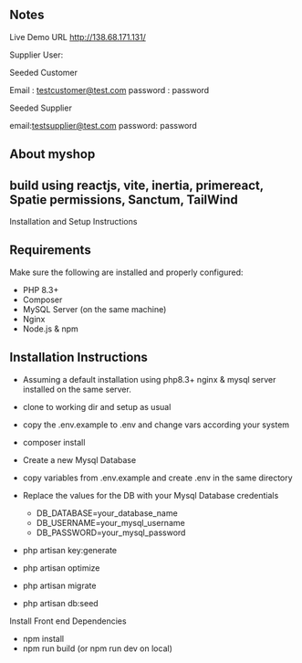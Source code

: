 



## Notes

Live Demo URL http://138.68.171.131/

Supplier User:

Seeded Customer 

Email : testcustomer@test.com 
password : password

Seeded Supplier

email:testsupplier@test.com
password: password


## About myshop

## build using reactjs, vite, inertia, primereact, Spatie permissions, Sanctum, TailWind

Installation and Setup Instructions

## Requirements

Make sure the following are installed and properly configured:

- PHP 8.3+
- Composer
- MySQL Server (on the same machine)
- Nginx
- Node.js & npm

## Installation Instructions

- Assuming a default installation using php8.3+ nginx & mysql server installed on the same server.
- clone to working dir and setup as usual
- copy the .env.example to .env and change vars according your system
- composer install
- Create a new Mysql Database  
- copy variables from .env.example and create .env in the same directory
- Replace the values for the DB with your Mysql Database credentials
  - DB_DATABASE=your_database_name
  - DB_USERNAME=your_mysql_username
  - DB_PASSWORD=your_mysql_password
  
- php artisan key:generate
- php artisan optimize
- php artisan migrate
- php artisan db:seed

Install Front end Dependencies
- npm install
- npm run build (or npm run dev on local)
